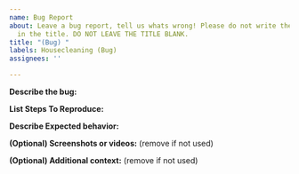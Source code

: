 ```yaml
---
name: Bug Report
about: Leave a bug report, tell us whats wrong! Please do not write the whole report
  in the title. DO NOT LEAVE THE TITLE BLANK.
title: "(Bug) "
labels: Housecleaning (Bug)
assignees: ''

---
```


**Describe the bug:**


**List Steps To Reproduce:**


**Describe Expected behavior:**


**(Optional) Screenshots or videos:**
(remove if not used)

**(Optional) Additional context:**
(remove if not used)
